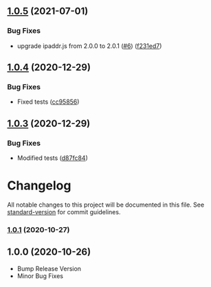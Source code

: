 ## [1.0.5](https://github.com/y-mehta/ssrf-req-filter/compare/v1.0.4...v1.0.5) (2021-07-01)


### Bug Fixes

* upgrade ipaddr.js from 2.0.0 to 2.0.1 ([#6](https://github.com/y-mehta/ssrf-req-filter/issues/6)) ([f231ed7](https://github.com/y-mehta/ssrf-req-filter/commit/f231ed78f8ed6b993af2cde0b68c9c308b54a249))

## [1.0.4](https://github.com/y-mehta/ssrf-req-filter/compare/v1.0.3...v1.0.4) (2020-12-29)


### Bug Fixes

* Fixed tests ([cc95856](https://github.com/y-mehta/ssrf-req-filter/commit/cc958560c62951ceed1cdee86ad5a7353c7cb8d1))

## [1.0.3](https://github.com/y-mehta/ssrf-req-filter/compare/v1.0.2...v1.0.3) (2020-12-29)


### Bug Fixes

* Modified tests ([d87fc84](https://github.com/y-mehta/ssrf-req-filter/commit/d87fc848c862cbc6a7fff95fa9e85275aac097d2))

# Changelog

All notable changes to this project will be documented in this file. See [standard-version](https://github.com/conventional-changelog/standard-version) for commit guidelines.

### [1.0.1](https://github.com/y-mehta/ssrf-req-filter/compare/v1.0.0...v1.0.1) (2020-10-27)

## 1.0.0 (2020-10-26)
- Bump Release Version
- Minor Bug Fixes
